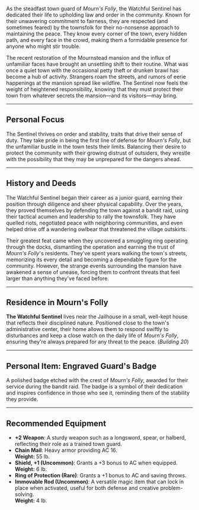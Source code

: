 

As the steadfast town guard of *Mourn's Folly*, the Watchful Sentinel has dedicated their life to upholding law and order in the community. Known for their unwavering commitment to fairness, they are respected (and sometimes feared) by the townsfolk for their no-nonsense approach to maintaining the peace. They know every corner of the town, every hidden path, and every face in the crowd, making them a formidable presence for anyone who might stir trouble.

The recent restoration of the Mournstead mansion and the influx of unfamiliar faces have brought an unsettling shift to their routine. What was once a quiet town with the occasional petty theft or drunken brawl has become a hub of activity. Strangers roam the streets, and rumors of eerie happenings at the mansion spread like wildfire. The Sentinel now feels the weight of heightened responsibility, knowing that they must protect their town from whatever secrets the mansion—and its visitors—may bring.

---

## Personal Focus

The Sentinel thrives on order and stability, traits that drive their sense of duty. They take pride in being the first line of defense for *Mourn's Folly*, but the unfamiliar bustle in the town tests their limits. Balancing their desire to protect the community with their growing distrust of outsiders, they wrestle with the possibility that they may be unprepared for the dangers ahead.

---

## History and Deeds

The Watchful Sentinel began their career as a junior guard, earning their position through diligence and sheer physical capability. Over the years, they proved themselves by defending the town against a bandit raid, using their tactical acumen and leadership to rally the townsfolk. They have quelled riots, negotiated peace with neighboring communities, and even helped drive off a wandering owlbear that threatened the village outskirts.

Their greatest feat came when they uncovered a smuggling ring operating through the docks, dismantling the operation and earning the trust of *Mourn's Folly*'s residents. They've spent years walking the town's streets, memorizing its every detail and becoming a dependable figure for the community. However, the strange events surrounding the mansion have awakened a sense of unease, forcing them to confront threats that feel larger than anything they've faced before.

---

## Residence in Mourn's Folly

**The Watchful Sentinel** lives near the Jailhouse in a small, well-kept house that reflects their disciplined nature. Positioned close to the town's administrative center, their home allows them to respond swiftly to disturbances and keep a close watch on the daily life of *Mourn's Folly*, ensuring they're always prepared for any threat to the peace. (*Building 20*)

---

## Personal Item: **Engraved Guard's Badge**

A polished badge etched with the crest of *Mourn's Folly*, awarded for their service during the bandit raid. The badge is a symbol of their dedication and inspires confidence in those who see it, reminding them of the stability they provide.

---

## Recommended Equipment

- **+2 Weapon**: A sturdy weapon such as a longsword, spear, or halberd, reflecting their role as a trained town guard.  
- **Chain Mail**: Heavy armor providing AC 16.  
  **Weight:** 55 lb.  
- **Shield, +1 (Uncommon)**: Grants a +3 bonus to AC when equipped.  
  **Weight:** 6 lb.  
- **Ring of Protection (Rare)**: Grants a +1 bonus to AC and saving throws.  
- **Immovable Rod (Uncommon)**: A versatile magic item that can lock in place when activated, useful for both defense and creative problem-solving.  
  **Weight:** 4 lb.  
